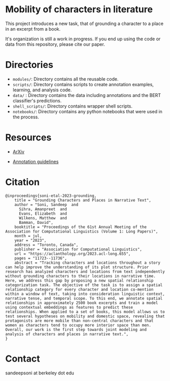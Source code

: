 # Mobility of characters in literature
This project introduces a new task, that of grounding a character to a place in an excerpt from a book.

It's organization is still a work in progress. If you end up using the code or data from this repository, please cite our paper.

Directories
===========

* `modules/`: Directory contains all the reusable code.
* `scripts/`: Directory contains scripts to create annotation examples, learning, and analysis code.
* `data/` : Directory contains the data including annotations and the BERT classifier's predictions.
* `shell_scripts/`: Directory contains wrapper shell scripts.
* `notebooks/`: Directory contains any python notebooks that were used in the process.

Resources
========

* [ArXiv](https://arxiv.org/abs/2305.17561)

* [Annotation guidelines](https://docs.google.com/document/d/e/2PACX-1vSbMOWfS7gZhGcfQTSdulFsZRxbsrhxFti2jh3Mxc-CkF8LV3qIDWp9VwXZ1vk6svHfu_sEF_F2mV3R/pub)

Citation
========
```
@inproceedings{soni-etal-2023-grounding,
    title = "Grounding Characters and Places in Narrative Text",
    author = "Soni, Sandeep  and
      Sihra, Amanpreet  and
      Evans, Elizabeth  and
      Wilkens, Matthew  and
      Bamman, David",
    booktitle = "Proceedings of the 61st Annual Meeting of the Association for Computational Linguistics (Volume 1: Long Papers)",
    month = jul,
    year = "2023",
    address = "Toronto, Canada",
    publisher = "Association for Computational Linguistics",
    url = "https://aclanthology.org/2023.acl-long.655",
    pages = "11723--11736",
    abstract = "Tracking characters and locations throughout a story can help improve the understanding of its plot structure. Prior research has analyzed characters and locations from text independently without grounding characters to their locations in narrative time. Here, we address this gap by proposing a new spatial relationship categorization task. The objective of the task is to assign a spatial relationship category for every character and location co-mention within a window of text, taking into consideration linguistic context, narrative tense, and temporal scope. To this end, we annotate spatial relationships in approximately 2500 book excerpts and train a model using contextual embeddings as features to predict these relationships. When applied to a set of books, this model allows us to test several hypotheses on mobility and domestic space, revealing that protagonists are more mobile than non-central characters and that women as characters tend to occupy more interior space than men. Overall, our work is the first step towards joint modeling and analysis of characters and places in narrative text.",
}
```

Contact
=======

sandeepsoni at berkeley dot edu


